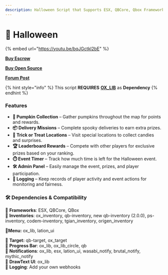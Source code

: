 ```yaml
---
description: Halloween Script that Supports ESX, QBCore, Qbox Frameworks
---
```


# 🎃 Halloween

{% embed url="https://youtu.be/bqJGctkl2bE" %}

[**Buy Escrow**](https://pulsescripts.com/product/6516858)

[**Buy Open Source**](https://pulsescripts.com/category/opensource)

[**Forum Post**](https://forum.cfx.re/t/halloween-script-2025-trick-o-treat-collect-pumpkins-halloween-delivery-esx-qbcore-qbox/5278609)

{% hint style="info" %}
This script **REQUIRES** [**OX\_LIB**](https://github.com/overextended/ox_lib) as **Dependency**
{% endhint %}

### Features

* **🎃 Pumpkin Collection** – Gather pumpkins throughout the map for points and rewards.
* **📦 Delivery Missions** – Complete spooky deliveries to earn extra prizes.
* **🍬 Trick or Treat Locations** – Visit special locations to collect candies and surprises.
* **🏆 Leaderboard Rewards** – Compete with other players for exclusive prizes based on your ranking.
* **⏱️ Event Timer** – Track how much time is left for the Halloween event.
* **🛠️ Admin Panel** – Easily manage the event, prizes, and player participation.
* **📝 Logging** – Keep records of player activity and event actions for monitoring and fairness.

### **🛠️ Dependencies & Compatibility**

🔹 **Frameworks**: ESX, QBCore, QBox\
🔹 **Inventories**: ox\_inventory, qb-inventory, new qb-inventory (2.0.0), ps-inventory, codem-inventory,    tgian\_inventory, origen\_inventory

🔹**Menu:** ox\_lib, lation\_ui

🔹 **Target:** qb-target, ox\_target\
🔹 **Progress Bar**: ox\_lib, ox\_lib\_circle, qb\
🔹 **Notifications**: ox\_lib, esx, lation\_ui, wasabi\_notify, brutal\_notify, mythic\_notify\
🔹 **DrawText UI**: ox\_lib\
🔹 **Logging**: Add your own webhooks
